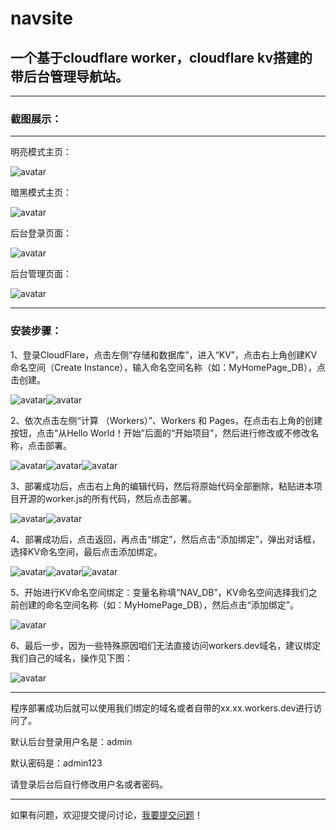 # navsite

## 一个基于cloudflare worker，cloudflare kv搭建的带后台管理导航站。

****

### 截图展示：

****

明亮模式主页：

![avatar](https://github.com/Shaw-fung/navsite/blob/main/Screenshot/home-light.jpg?raw=true)

暗黑模式主页：

![avatar](https://github.com/Shaw-fung/navsite/blob/main/Screenshot/home-dark.jpg?raw=true)

后台登录页面：

![avatar](https://github.com/Shaw-fung/navsite/blob/main/Screenshot/admin-login.jpg?raw=true)

后台管理页面：

![avatar](https://github.com/Shaw-fung/navsite/blob/main/Screenshot/admin-dashboard.jpg?raw=true)

****

### 安装步骤：

1、登录CloudFlare，点击左侧“存储和数据库”，进入“KV”，点击右上角创建KV命名空间（Create Instance），输入命名空间名称（如：MyHomePage_DB），点击创建。

![avatar](https://github.com/Shaw-fung/navsite/blob/main/Screenshot/1.jpg?raw=true)![avatar](https://github.com/Shaw-fung/navsite/blob/main/Screenshot/2.jpg?raw=true)

2、依次点击左侧“计算 （Workers）”、Workers 和 Pages，在点击右上角的创建按钮，点击“从Hello World！开始”后面的“开始项目”，然后进行修改或不修改名称，点击部署。

![avatar](https://github.com/Shaw-fung/navsite/blob/main/Screenshot/3.jpg?raw=true)![avatar](https://github.com/Shaw-fung/navsite/blob/main/Screenshot/4.jpg?raw=true)![avatar](https://github.com/Shaw-fung/navsite/blob/main/Screenshot/5.jpg?raw=true)

3、部署成功后，点击右上角的编辑代码，然后将原始代码全部删除，粘贴进本项目开源的worker.js的所有代码，然后点击部署。

![avatar](https://github.com/Shaw-fung/navsite/blob/main/Screenshot/6.jpg?raw=true)![avatar](https://github.com/Shaw-fung/navsite/blob/main/Screenshot/7.jpg?raw=true)

4、部署成功后，点击返回，再点击“绑定”，然后点击“添加绑定”，弹出对话框，选择KV命名空间，最后点击添加绑定。

![avatar](https://github.com/Shaw-fung/navsite/blob/main/Screenshot/8.jpg?raw=true)![avatar](https://github.com/Shaw-fung/navsite/blob/main/Screenshot/9.jpg?raw=true)![avatar](https://github.com/Shaw-fung/navsite/blob/main/Screenshot/10.jpg?raw=true)

5、开始进行KV命名空间绑定：变量名称填“NAV_DB”，KV命名空间选择我们之前创建的命名空间名称（如：MyHomePage_DB），然后点击“添加绑定”。

![avatar](https://github.com/Shaw-fung/navsite/blob/main/Screenshot/11.jpg?raw=true)

6、最后一步，因为一些特殊原因咱们无法直接访问workers.dev域名，建议绑定我们自己的域名，操作见下图：

![avatar](https://github.com/Shaw-fung/navsite/blob/main/Screenshot/12.jpg?raw=true)

****

程序部署成功后就可以使用我们绑定的域名或者自带的xx.xx.workers.dev进行访问了。

默认后台登录用户名是：admin

默认密码是：admin123

请登录后台后自行修改用户名或者密码。

****

如果有问题，欢迎提交提问讨论，[我要提交问题](https://github.com/Shaw-fung/navsite/issues/new)！